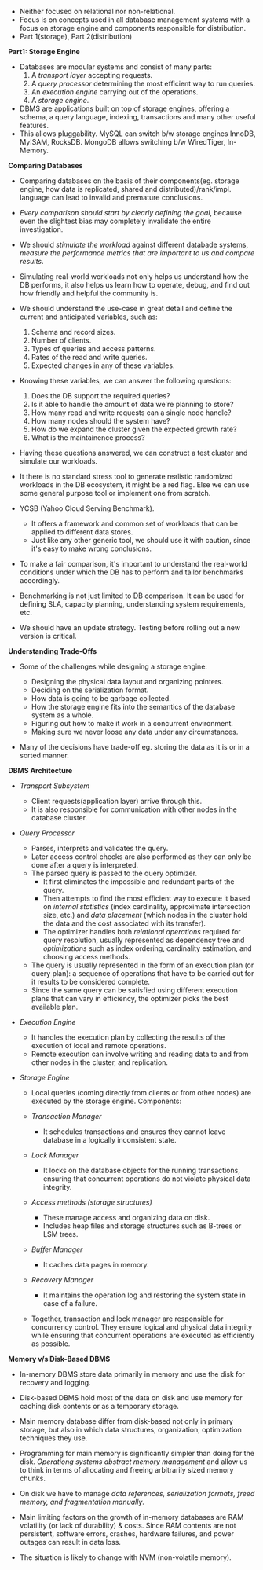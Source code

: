* Neither focused on relational nor non-relational.
* Focus is on concepts used in all database management systems with a focus on storage engine and components responsible for distribution.
* Part 1(storage), Part 2(distribution)

**Part1: Storage Engine**
* Databases are modular systems and consist of many parts:
    1. A *transport layer* accepting requests.
    2. A *query processor* determining the most efficient way to run queries.
    3. An *execution engine* carrying out of the operations.
    4. A *storage engine*.
* DBMS are applications built on top of storage engines, offering a schema, a query language, indexing, transactions and many other useful features.
* This allows pluggability. MySQL can switch b/w storage engines InnoDB, MyISAM, RocksDB. MongoDB allows switching b/w WiredTiger, In-Memory.

**Comparing Databases**
* Comparing databases on the basis of their components(eg. storage engine, how data is replicated, shared and distributed)/rank/impl. language can lead to invalid and premature conclusions.
* *Every comparison should start by clearly defining the goal*, because even the slightest bias may completely invalidate the entire investigation.
* We should *stimulate the workload* against different databade systems, *measure the performance metrics that are important to us and compare results*.
* Simulating real-world workloads not only helps us understand how the DB performs, it also helps us learn how to operate, debug, and find out how friendly and helpful the community is.

* We should understand the use-case in great detail and define the current and anticipated variables, such as:
    1. Schema and record sizes.
    2. Number of clients.
    3. Types of queries and access patterns.
    4. Rates of the read and write queries.
    5. Expected changes in any of these variables.

* Knowing these variables, we can answer the following questions: 
    1. Does the DB support the required queries?
    2. Is it able to handle the amount of data we're planning to store?
    3. How many read and write requests can a single node handle?
    4. How many nodes should the system have?
    5. How do we expand the cluster given the expected growth rate?
    6. What is the maintainence process?

* Having these questions answered, we can construct a test cluster and simulate our workloads.
* It there is no standard stress tool to generate realistic randomized workloads in the DB ecosystem, it might be a red flag. Else we can use some general purpose tool or implement one from scratch.

* YCSB (Yahoo Cloud Serving Benchmark).
    * It offers a framework and common set of workloads that can be applied to different data stores.
    * Just like any other generic tool, we should use it with caution, since it's easy to make wrong conclusions.

* To make a fair comparison, it's important to understand the real-world conditions under which the DB has to perform and tailor benchmarks accordingly.

* Benchmarking is not just limited to DB comparison. It can be used for defining SLA, capacity planning, understanding system requirements, etc.

* We should have an update strategy. Testing before rolling out a new version is critical.

**Understanding Trade-Offs**

* Some of the challenges while designing a storage engine:
    * Designing the physical data layout and organizing pointers.
    * Deciding on the serialization format.
    * How data is going to be garbage collected.
    * How the storage engine fits into the semantics of the database system as a whole.
    * Figuring out how to make it work in a concurrent environment.
    * Making sure we never loose any data under any circumstances.

* Many of the decisions have trade-off eg. storing the data as it is or in a sorted manner.

**DBMS Architecture**

* *Transport Subsystem*
    * Client requests(application layer) arrive through this.
    * It is also responsible for communication with other nodes in the database cluster.

* *Query Processor*
    * Parses, interprets and validates the query.
    * Later access control checks are also performed as they can only be done after a query is interpreted.
    * The parsed query is passed to the query optimizer.
        * It first eliminates the impossible and redundant parts of the query.
        * Then attempts to find the most efficient way to execute it based on *internal statistics*
            (index cardinality, approximate intersection size, etc.) and *data placement*
            (which nodes in the cluster hold the data and the cost associated with its transfer).
        * The optimizer handles both *relational operations* required for query resolution, usually represented as dependency tree and *optimizations* such as index ordering, cardinality estimation, and choosing access methods.
    * The query is usually represented in the form of an execution plan (or query plan): a sequence of operations that have to be carried out for it results to be considered complete.
    * Since the same query can be satisfied using different execution plans that can vary in efficiency, the optimizer picks the best available plan.

* *Execution Engine*
    * It handles the execution plan by collecting the results of the execution of local and remote operations.
    * Remote execution can involve writing and reading data to and from other nodes in the cluster, and replication.

* *Storage Engine*
    * Local queries (coming directly from clients or from other nodes) are executed by the storage engine. Components:
    
    * *Transaction Manager*
        * It schedules transactions and ensures they cannot leave database in a logically inconsistent state.

    * *Lock Manager*
        * It locks on the database objects for the running transactions, ensuring that concurrent operations do not violate physical data integrity.

    * *Access methods (storage structures)*
        * These manage access and organizing data on disk.
        * Includes heap files and storage structures such as B-trees or LSM trees.

    * *Buffer Manager*
        * It caches data pages in memory.

    * *Recovery Manager*
        * It maintains the operation log and restoring the system state in case of a failure.

    * Together, transaction and lock manager are responsible for concurrency control. They ensure logical and physical data integrity while ensuring that concurrent operations are executed as efficiently as possible.

**Memory v/s Disk-Based DBMS**
* In-memory DBMS store data primarily in memory and use the disk for recovery and logging.
* Disk-based DBMS hold most of the data on disk and use memory for caching disk contents or as a temporary storage.
* Main memory database differ from disk-based not only in primary storage, but also in which data structures, organization, optimization techniques they use.
* Programming for main memory is significantly simpler than doing for the disk. *Operationg systems abstract memory management* and allow us to think in terms of allocating and freeing arbitrarily sized memory chunks.
* On disk we have to manage *data references, serialization formats, freed memory, and fragmentation manually*.

* Main limiting factors on the growth of in-memory databases are RAM volatility (or lack of durability) & costs. Since RAM contents are not persistent, software errors, crashes, hardware failures, and power outages can result in data loss.
* The situation is likely to change with NVM (non-volatile memory). 